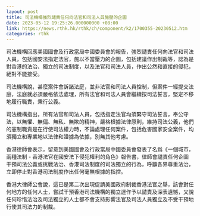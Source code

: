 ```yaml
---
layout: post
title: 司法機構強烈譴責任何向法官和司法人員施壓的企圖
date: 2023-05-12 19:25:26.000000000 +08:00
link: https://news.rthk.hk/rthk/ch/component/k2/1700355-20230512.htm
categories: rthk
---
```


司法機構回應美國國會及行政當局中國委員會的報告，強烈譴責任何向法官和司法人員，包括國安法指定法官，施以不當壓力的企圖，包括建議作出制裁等，認為是對香港的法治、獨立的司法制度，以及法官和司法人員，作出公然和直接的侵犯，絕對不能接受。

司法機構說，甚麼案件會訴諸法庭，並非法官和司法人員控制，但案件一經提交法庭，法庭就必須嚴格依法處理，所有法官和司法人員會繼續按司法誓言，堅定不移地履行職責，秉行公義。

司法機構指出，所有法官和司法人員，包括指定法官均須緊守司法誓言，奉公守法，以無懼、無偏、無私、無欺的精神，嚴格根據法律原則，維持司法公義，他們的憲制職責是在行使司法權力時，不論處理任何案件，包括危害國家安全案件，均須獨立和專業地以法律和證據為依據，別無其他考慮。

香港律師會表示，留意到美國國會及行政當局中國委員會發表了名爲《一個城市，兩種法制 - 香港法官在國安法下侵犯權利的角色》報告書，律師會譴責任何企圖干預司法公義或挑戰法治、香港司法制度的司法獨立的行為，呼籲各界尊重法治，立即停止對香港司法制度作出任何毫無根據的指控。

香港大律師公會說，這已是第二次出現促請美國政府制裁香港法官之舉，該會對任何地方的任何人士，嘗試干預香港司法機構的獨立運作予以譴責及深表遺憾，又說任何珍惜法治及司法獨立的人士都不會支持影響法官及司法人員獨立及不受干預地行使其司法力的制裁。

